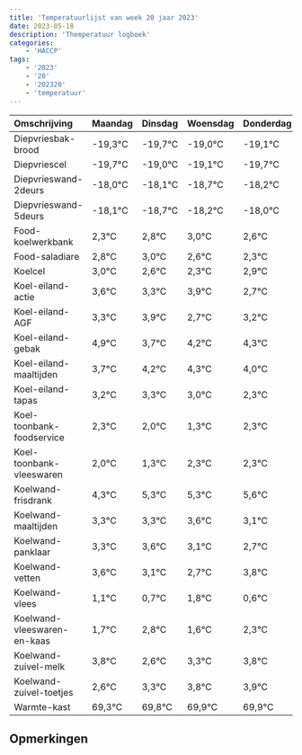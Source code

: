 ```yaml
---
title: 'Temperatuurlijst van week 20 jaar 2023'
date: 2023-05-18
description: 'Themperatuur logboek'
categories:
    - 'HACCP'
tags:
    - '2023'
    - '20'
    - '202320'
    - 'temperatuur'
---
```

|Omschrijving|Maandag|Dinsdag|Woensdag|Donderdag|Vrijdag|Zaterdag|Zondag|
|:---|:---|:---|:---|:---|:---|:---|:---|
|Diepvriesbak-brood|-19,3°C|-19,7°C|-19,0°C|-19,1°C| | | |
|Diepvriescel|-19,7°C|-19,0°C|-19,1°C|-19,7°C| | | |
|Diepvrieswand-2deurs|-18,0°C|-18,1°C|-18,7°C|-18,2°C| | | |
|Diepvrieswand-5deurs|-18,1°C|-18,7°C|-18,2°C|-18,0°C| | | |
|Food-koelwerkbank|2,3°C|2,8°C|3,0°C|2,6°C| | | |
|Food-saladiare|2,8°C|3,0°C|2,6°C|2,3°C| | | |
|Koelcel|3,0°C|2,6°C|2,3°C|2,9°C| | | |
|Koel-eiland-actie|3,6°C|3,3°C|3,9°C|2,7°C| | | |
|Koel-eiland-AGF|3,3°C|3,9°C|2,7°C|3,2°C| | | |
|Koel-eiland-gebak|4,9°C|3,7°C|4,2°C|4,3°C| | | |
|Koel-eiland-maaltijden|3,7°C|4,2°C|4,3°C|4,0°C| | | |
|Koel-eiland-tapas|3,2°C|3,3°C|3,0°C|2,3°C| | | |
|Koel-toonbank-foodservice|2,3°C|2,0°C|1,3°C|2,3°C| | | |
|Koel-toonbank-vleeswaren|2,0°C|1,3°C|2,3°C|2,3°C| | | |
|Koelwand-frisdrank|4,3°C|5,3°C|5,3°C|5,6°C| | | |
|Koelwand-maaltijden|3,3°C|3,3°C|3,6°C|3,1°C| | | |
|Koelwand-panklaar|3,3°C|3,6°C|3,1°C|2,7°C| | | |
|Koelwand-vetten|3,6°C|3,1°C|2,7°C|3,8°C| | | |
|Koelwand-vlees|1,1°C|0,7°C|1,8°C|0,6°C| | | |
|Koelwand-vleeswaren-en-kaas|1,7°C|2,8°C|1,6°C|2,3°C| | | |
|Koelwand-zuivel-melk|3,8°C|2,6°C|3,3°C|3,8°C| | | |
|Koelwand-zuivel-toetjes|2,6°C|3,3°C|3,8°C|3,9°C| | | |
|Warmte-kast|69,3°C|69,8°C|69,9°C|69,9°C| | | |

## Opmerkingen


